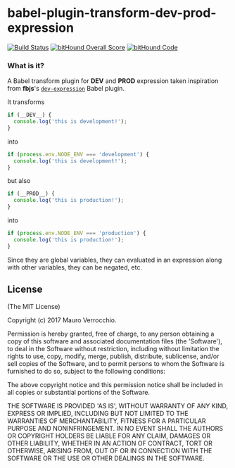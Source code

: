 # babel-plugin-transform-dev-prod-expression
[![Build Status](https://travis-ci.org/maur8ino/babel-plugin-transform-dev-prod-expression.svg?branch=master)](https://travis-ci.org/maur8ino/babel-plugin-transform-dev-prod-expression)
[![bitHound Overall Score](https://www.bithound.io/github/maur8ino/babel-plugin-transform-dev-prod-expression/badges/score.svg)](https://www.bithound.io/github/maur8ino/babel-plugin-transform-dev-prod-expression)
[![bitHound Code](https://www.bithound.io/github/maur8ino/babel-plugin-transform-dev-prod-expression/badges/code.svg)](https://www.bithound.io/github/maur8ino/babel-plugin-transform-dev-prod-expression)

### What is it?

A Babel transform plugin for __DEV__ and __PROD__ expression taken inspiration from **fbjs**'s [`dev-expression`](https://github.com/facebook/fbjs/blob/v0.2.1/scripts/babel/dev-expression.js) Babel plugin.

It transforms

```javascript
if (__DEV__) {
  console.log('this is development!');
}
```

into

```javascript
if (process.env.NODE_ENV === 'development') {
  console.log('this is development!');
}
```

but also

```javascript
if (__PROD__) {
  console.log('this is production!');
}
```

into

```javascript
if (process.env.NODE_ENV === 'production') {
  console.log('this is production!');
}
```

Since they are global variables, they can evaluated in an expression along with other variables, they can be negated, etc.

## License

(The MIT License)

Copyright (c) 2017 Mauro Verrocchio.

Permission is hereby granted, free of charge, to any person obtaining a copy of this software and associated documentation files (the 'Software'), to deal in the Software without restriction, including without limitation the rights to use, copy, modify, merge, publish, distribute, sublicense, and/or sell copies of the Software, and to permit persons to whom the Software is furnished to do so, subject to the following conditions:

The above copyright notice and this permission notice shall be included in all copies or substantial portions of the Software.

THE SOFTWARE IS PROVIDED 'AS IS', WITHOUT WARRANTY OF ANY KIND, EXPRESS OR IMPLIED, INCLUDING BUT NOT LIMITED TO THE WARRANTIES OF MERCHANTABILITY, FITNESS FOR A PARTICULAR PURPOSE AND NONINFRINGEMENT. IN NO EVENT SHALL THE AUTHORS OR COPYRIGHT HOLDERS BE LIABLE FOR ANY CLAIM, DAMAGES OR OTHER LIABILITY, WHETHER IN AN ACTION OF CONTRACT, TORT OR OTHERWISE, ARISING FROM, OUT OF OR IN CONNECTION WITH THE SOFTWARE OR THE USE OR OTHER DEALINGS IN THE SOFTWARE.

